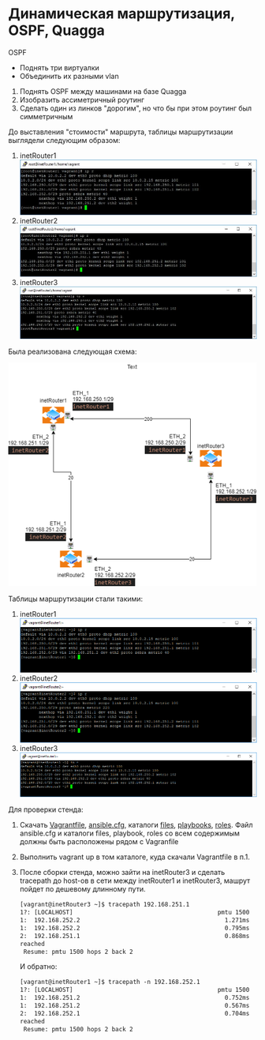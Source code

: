 # Динамическая маршрутизация, OSPF, Quagga
OSPF
- Поднять три виртуалки
- Объединить их разными vlan
1. Поднять OSPF между машинами на базе Quagga
2. Изобразить ассиметричный роутинг
3. Сделать один из линков "дорогим", но что бы при этом роутинг был симметричным

До выставления "стоимости" маршрута, таблицы маршрутизации выглядели следующим образом:
1. inetRouter1
    ![inetRouter1](./imgs/inetRouter1.png)
2. inetRouter2
    ![inetRouter1](./imgs/inetRouter2.png)
3. inetRouter3
    ![inetRouter1](./imgs/inetRouter3.png)


Была реализована следующая схема:

   ![ospf](./imgs/ospf.png)

Таблицы маршрутизации стали  такими:
1. inetRouter1
   ![inetRouter1](./imgs/inetRouter1-1.png)
2. inetRouter2
   ![inetRouter1](./imgs/inetRouter2-1.png)
3. inetRouter3
   ![inetRouter1](./imgs/inetRouter3-1.png)

Для проверки стенда:

1. Скачать [Vagrantfile](./Vagrantfile), [ansible.cfg](./ansible.cfg), каталоги [files](./files), [playbooks](./playbooks), [roles](./roles).
Файл ansible.cfg и  каталоги files, playbook, roles со всем содержимым должны быть расположены рядом с Vagranfile
2. Выполнить vagrant up  в том каталоге, куда скачали Vagrantfile в п.1.
3. После сборки стенда, можно зайти на inetRouter3 и сделать tracepath до host-ов в сети между inetRouter1  и inetRouter3, машрут пойдет по  дешевому длинному пути.
    ```
    [vagrant@inetRouter3 ~]$ tracepath 192.168.251.1
    1?: [LOCALHOST]                                         pmtu 1500
    1:  192.168.252.2                                         1.271ms
    1:  192.168.252.2                                         0.795ms
    2:  192.168.251.1                                         0.868ms reached
     Resume: pmtu 1500 hops 2 back 2
    ```

    И обратно:

    ```
    [vagrant@inetRouter1 ~]$ tracepath -n 192.168.252.1
    1?: [LOCALHOST]                                         pmtu 1500
    1:  192.168.251.2                                         0.752ms
    1:  192.168.251.2                                         0.567ms
    2:  192.168.252.1                                         0.704ms reached
     Resume: pmtu 1500 hops 2 back 2
    ```

